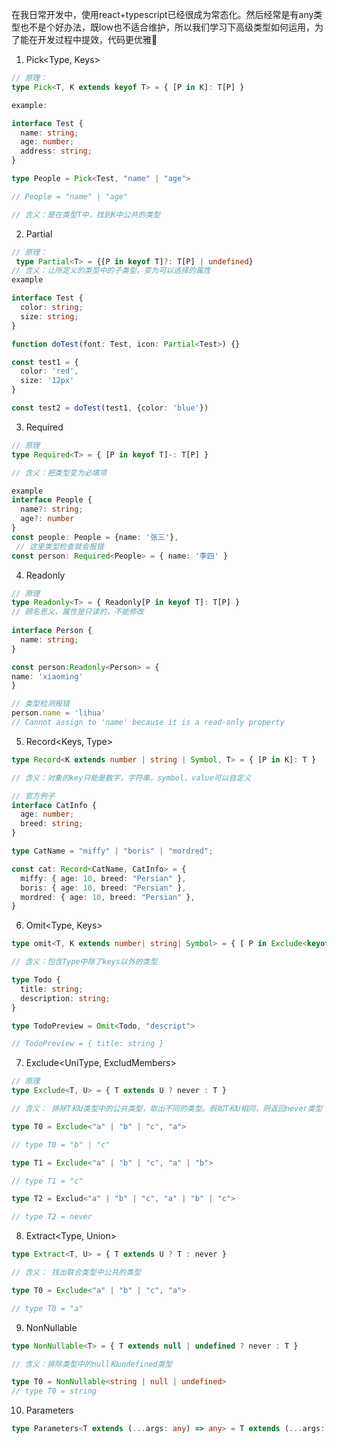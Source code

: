 在我日常开发中，使用react+typescript已经很成为常态化。然后经常是有any类型也不是个好办法，既low也不适合维护，所以我们学习下高级类型如何运用，为了能在开发过程中提效，代码更优雅🐶

1. Pick<Type, Keys>
```typescript
// 原理：
type Pick<T, K extends keyof T> = { [P in K]: T[P] }

example:

interface Test {
  name: string;
  age: number;
  address: string;
}

type People = Pick<Test, "name" | "age">

// People = "name" | "age"

// 含义：是在类型T中，找到K中公共的类型
```

2. Partial<Type>
```typescript
// 原理：
 type Partial<T> = {[P in keyof T]?: T[P] | undefined}
// 含义：让所定义的类型中的子类型，变为可以选择的属性
example

interface Test {
  color: string;
  size: string;
}

function doTest(font: Test, icon: Partial<Test>) {}

const test1 = {
  color: 'red',
  size: '12px'
}

const test2 = doTest(test1, {color: 'blue'})
```

3. Required<Type>
```typescript
// 原理
type Required<T> = { [P in keyof T]-: T[P] }

// 含义：把类型变为必填项

example
interface People {
  name?: string;
  age?: number
}
const people: People = {name: '张三'},
 // 这里类型检查就会报错
const person: Required<People> = { name: '李四' } 
```

4. Readonly<Type>
```typescript
// 原理
type Readonly<T> = { Readonly[P in keyof T]: T[P] }
// 顾名思义，属性是只读的，不能修改
 
interface Person {
  name: string;
}

const person:Readonly<Person> = {
name: 'xiaoming'
}

// 类型检测报错
person.name = 'lihua'
// Cannot assign to 'name' because it is a read-only property
```

5. Record<Keys, Type>
```typescript
type Record<K extends number | string | Symbol, T> = { [P in K]: T }

// 含义：对象的key只能是数字，字符串，symbol，value可以自定义

// 官方例子
interface CatInfo {
  age: number;
  breed: string;
}

type CatName = "miffy" | "boris" | "mordred";

const cat: Record<CatName, CatInfo> = {
  miffy: { age: 10, breed: "Persian" },
  boris: { age: 10, breed: "Persian" },
  mordred: { age: 10, breed: "Persian" },
}

```

6. Omit<Type, Keys>
```typescript
type omit<T, K extends number| string| Symbol> = { [ P in Exclude<keyof T, K>]: T[P] }

// 含义：包含Type中除了keys以外的类型

type Todo {
  title: string;
  description: string;
}

type TodoPreview = Omit<Todo, "descript">

// TodoPreview = { title: string }
```

7. Exclude<UniType, ExcludMembers>
```typescript
// 原理
type Exclude<T, U> = { T extends U ? never : T }

// 含义： 排除T和U类型中的公共类型，取出不同的类型。假如T和U相同，则返回never类型

type T0 = Exclude<"a" | "b" | "c", "a">

// type T0 = "b" | "c"

type T1 = Exclude<"a" | "b" | "c", "a" | "b">

// type T1 = "c"

type T2 = Exclud<"a" | "b" | "c", "a" | "b" | "c">

// type T2 = never


```

8. Extract<Type, Union>
```typescript
type Extract<T, U> = { T extends U ? T : never }

// 含义： 找出联合类型中公共的类型

type T0 = Exclude<"a" | "b" | "c", "a">

// type T0 = "a"

```

9. NonNullable<Type>
```typescript
type NonNullable<T> = { T extends null | undefined ? never : T }

// 含义：排除类型中的null和undefined类型

type T0 = NonNullable<string | null | undefined>
// type T0 = string
```

10. Parameters<Type>
```typescript
type Parameters<T extends (...args: any) => any> = T extends (...args: infer P) => any ? P : never 
```
